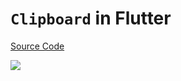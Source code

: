# `Clipboard` in Flutter

[Source Code](../source/clipboard-in-flutter.dart)

![](../images/clipboard-in-flutter.jpg)
